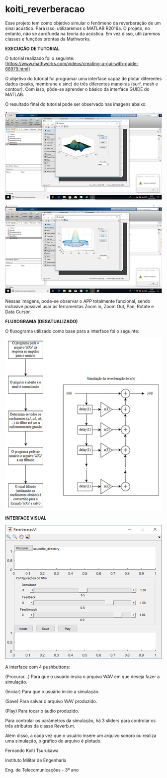 # koiti_reverberacao

Esse projeto tem como objetivo simular o fenômeno da reverberação de um sinal acústico. Para isso, utilizaremos o MATLAB R2016a. O projeto, no entanto, não se aprofunda na teoria da acústica. Em vez disso, utilizaremos classes e funções prontas da Mathworks.

**EXECUÇÃO DE TUTORIAL**

O tutorial realizado foi o seguinte: [https://www.mathworks.com/videos/creating-a-gui-with-guide-68979.html]

O objetivo do tutorial foi programar uma interface capaz de plotar diferentes dados (peaks, membrane e sinc) de três diferentes maneiras (surf, mesh e contour). Com isso, pôde-se aprender o básico da interface GUIDE do MATLAB.

O resultado final do tutorial pode ser observado nas imagens abaixo:

![tutorial](reverberacao_tutorial.jpg)

![tutorial2](reverberacao_tutorial2.jpg)

Nessas imagens, pode-se observar o APP totalmente funcional, sendo inclusive possível usar as ferramentas Zoom in, Zoom Out, Pan, Rotate e Data Cursor.

**FLUXOGRAMA (DESATUALIZADO)**

O fluxograma utilizado como base para a interface foi o seguinte:

![fluxo](fluxograma_reverberacao.jpg)

**INTERFACE VISUAL**

![interface](imagens/interface.png)

A interface com 4 pushbuttons: 

(Procurar...) Para que o usuário insira o arquivo WAV em que deseja fazer a simulação.

(Iniciar) Para que o usuário inicie a simulação.

(Save) Para salvar o arquivo WAV produzido.

(Play) Para tocar o áudio produzido.

Para controlar os parâmetros da simulação, há 3 sliders para controlar os três atributos da classe Reverb.m.

Além disso, a cada vez que o usuário insere um arquivo sonoro ou realiza uma simulação, o gráfico do arquivo é plotado.

Fernando Koiti Tsurukawa

Instituto Militar de Engenharia

Eng. de Telecomunicações - 3º ano
